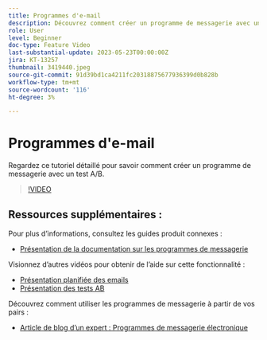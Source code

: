 ```yaml
---
title: Programmes d'e-mail
description: Découvrez comment créer un programme de messagerie avec un test A/B.
role: User
level: Beginner
doc-type: Feature Video
last-substantial-update: 2023-05-23T00:00:00Z
jira: KT-13257
thumbnail: 3419440.jpeg
source-git-commit: 91d39bd1ca4211fc20318875677936399d0b828b
workflow-type: tm+mt
source-wordcount: '116'
ht-degree: 3%

---
```



# Programmes d&#39;e-mail

Regardez ce tutoriel détaillé pour savoir comment créer un programme de messagerie avec un test A/B.

>[!VIDEO](https://video.tv.adobe.com/v/3419440/?learn=on)


## Ressources supplémentaires :

Pour plus d’informations, consultez les guides produit connexes :
* [Présentation de la documentation sur les programmes de messagerie](https://experienceleague.adobe.com/docs/marketo/using/product-docs/email-marketing/email-programs/creating-an-email-program/understanding-email-programs.html?lang=en)

Visionnez d’autres vidéos pour obtenir de l’aide sur cette fonctionnalité :
* [Présentation planifiée des emails](https://experienceleague.adobe.com/docs/marketo-learn/tutorials/email-marketing/scheduled-email-watch.html?lang=en)
* [Présentation des tests AB](https://experienceleague.adobe.com/docs/marketo-learn/tutorials/email-marketing/ab-testing-watch.html?lang=en)

Découvrez comment utiliser les programmes de messagerie à partir de vos pairs :
* [Article de blog d’un expert : Programmes de messagerie électronique](https://nation.marketo.com/t5/product-blogs/marketo-success-series-email-programs/ba-p/304968)
